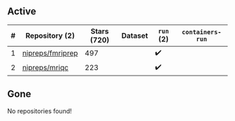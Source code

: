 ## Active
| # | Repository (2) | Stars (720) | Dataset | `run` (2) | `containers-run` |
| --- | --- | --- | --- | --- | --- |
| 1 | [nipreps/fmriprep](https://github.com/nipreps/fmriprep) | 497 |  | :heavy_check_mark: |  |
| 2 | [nipreps/mriqc](https://github.com/nipreps/mriqc) | 223 |  | :heavy_check_mark: |  |

## Gone
No repositories found!
